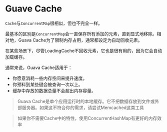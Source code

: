 # Guave Cache


`Cache`与`ConcurrentMap`很相似，但也不完全一样。

最基本的区别是`ConcurrentMap`会一直保存所有添加的元素，直到显式地移除。相对地，Guava Cache为了限制内存占用，通常都设定为自动回收元素。

在某些场景下，尽管LoadingCache不回收元素，它也是很有用的，因为它会自动加载缓存。


通常来说，Guava Cache适用于：

* 你愿意消耗一些内存空间来提升速度。
* 你预料到某些键会被查询一次以上。
* 缓存中存放的数据总量不会超出内存容量。

> Guava Cache是单个应用运行时的本地缓存。它不把数据存放到文件或外部服务器。如果这不符合你的需求，请尝试Memcached这类工具

> 如果你不需要Cache中的特性，使用ConcurrentHashMap有更好的内存效率






